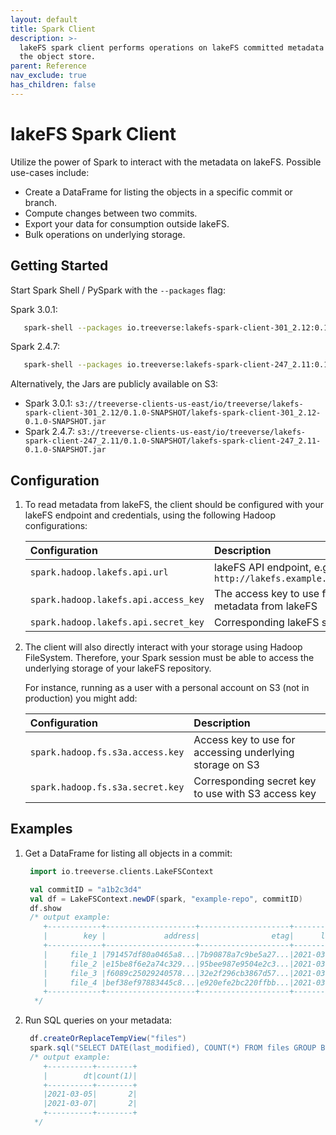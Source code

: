 ```yaml
---
layout: default
title: Spark Client
description: >-
  lakeFS spark client performs operations on lakeFS committed metadata stored in
  the object store.
parent: Reference
nav_exclude: true
has_children: false
---
```


# lakeFS Spark Client

Utilize the power of Spark to interact with the metadata on lakeFS. Possible use-cases include:

* Create a DataFrame for listing the objects in a specific commit or branch.
* Compute changes between two commits.
* Export your data for consumption outside lakeFS.
* Bulk operations on underlying storage.

## Getting Started

Start Spark Shell / PySpark with the `--packages` flag:

Spark 3.0.1:

```bash
   spark-shell --packages io.treeverse:lakefs-spark-client-301_2.12:0.1.0-SNAPSHOT
```

Spark 2.4.7:

```bash
   spark-shell --packages io.treeverse:lakefs-spark-client-247_2.11:0.1.0-SNAPSHOT
```

Alternatively, the Jars are publicly available on S3:

* Spark 3.0.1: `s3://treeverse-clients-us-east/io/treeverse/lakefs-spark-client-301_2.12/0.1.0-SNAPSHOT/lakefs-spark-client-301_2.12-0.1.0-SNAPSHOT.jar`
* Spark 2.4.7: `s3://treeverse-clients-us-east/io/treeverse/lakefs-spark-client-247_2.11/0.1.0-SNAPSHOT/lakefs-spark-client-247_2.11-0.1.0-SNAPSHOT.jar`

## Configuration

1. To read metadata from lakeFS, the client should be configured with your lakeFS endpoint and credentials, using the following Hadoop configurations:

   | Configuration | Description |
   | :--- | :--- |
   | `spark.hadoop.lakefs.api.url` | lakeFS API endpoint, e.g: `http://lakefs.example.com/api/v1` |
   | `spark.hadoop.lakefs.api.access_key` | The access key to use for fetching metadata from lakeFS |
   | `spark.hadoop.lakefs.api.secret_key` | Corresponding lakeFS secret key |

2. The client will also directly interact with your storage using Hadoop FileSystem. Therefore, your Spark session must be able to access the underlying storage of your lakeFS repository.

   For instance, running as a user with a personal account on S3 \(not in production\) you might add:

   | Configuration | Description |
   | :--- | :--- |
   | `spark.hadoop.fs.s3a.access.key` | Access key to use for accessing underlying storage on S3 |
   | `spark.hadoop.fs.s3a.secret.key` | Corresponding secret key to use with S3 access key |

## Examples

1. Get a DataFrame for listing all objects in a commit:

   ```scala
    import io.treeverse.clients.LakeFSContext

    val commitID = "a1b2c3d4"
    val df = LakeFSContext.newDF(spark, "example-repo", commitID)
    df.show
    /* output example:
       +------------+--------------------+--------------------+-------------------+----+
       |        key |             address|                etag|      last_modified|size|
       +------------+--------------------+--------------------+-------------------+----+
       |     file_1 |791457df80a0465a8...|7b90878a7c9be5a27...|2021-03-05 11:23:30|  36|
       |     file_2 |e15be8f6e2a74c329...|95bee987e9504e2c3...|2021-03-05 11:45:25|  36|
       |     file_3 |f6089c25029240578...|32e2f296cb3867d57...|2021-03-07 13:43:19|  36|
       |     file_4 |bef38ef97883445c8...|e920efe2bc220ffbb...|2021-03-07 13:43:11|  13|
       +------------+--------------------+--------------------+-------------------+----+
     */
   ```

2. Run SQL queries on your metadata:

   ```scala
    df.createOrReplaceTempView("files")
    spark.sql("SELECT DATE(last_modified), COUNT(*) FROM files GROUP BY 1 ORDER BY 1")
    /* output example:
       +----------+--------+
       |        dt|count(1)|
       +----------+--------+
       |2021-03-05|       2|
       |2021-03-07|       2|
       +----------+--------+
     */
   ```


